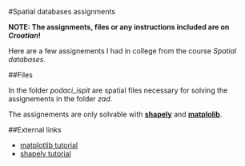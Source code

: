 #Spatial databases assignments

**NOTE: The assignments, files or any instructions included are on *Croatian*!**

Here are a few  assignements I had in college from the course *Spatial databases*.

##Files

In the folder *podaci_ispit* are spatial files necessary for solving the assignements in the folder *zad*.

The assignements are only solvable with [**shapely**](http://toblerity.org/shapely/manual.html) and [**matplolib**](http://matplotlib.org/).


##External links
* [matplotlib tutorial](https://pythonprogramming.net/matplotlib-python-3-basics-tutorial/)
* [shapely tutorial](https://github.com/Toblerity/Shapely)
